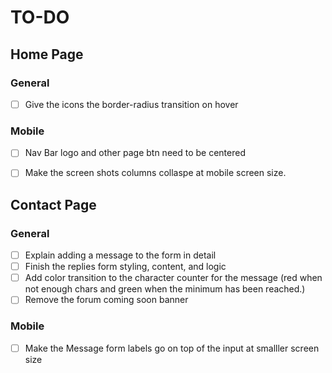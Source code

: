 # TO-DO

## Home Page

### General
- [ ] Give the icons the border-radius transition on hover

### Mobile

- [ ] Nav Bar logo and other page btn need to be centered
- [ ] Make the screen shots columns collaspe at mobile screen size.


## Contact Page

### General 
- [ ] Explain adding a message to the form in detail
- [ ] Finish the replies form styling, content, and logic
- [ ] Add color transition to the character counter for the message (red when not enough chars and green when the minimum has been reached.)
- [ ] Remove the forum coming soon banner

### Mobile
- [ ] Make the Message form labels go on top of the input at smalller screen size